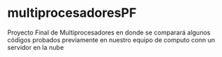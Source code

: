 # multiprocesadoresPF
Proyecto Final de Multiprocesadores en donde se comparará algunos códigos probados previamente en nuestro equipo de computo conn un servidor en la nube
